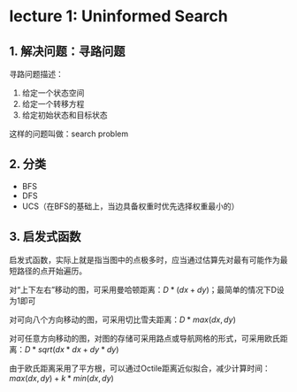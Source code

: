 # lecture 1: Uninformed Search
## 1. 解决问题：寻路问题
寻路问题描述：
1. 给定一个状态空间
2. 给定一个转移方程
3. 给定初始状态和目标状态

这样的问题叫做：search problem

## 2. 分类
- BFS
- DFS
- UCS（在BFS的基础上，当边具备权重时优先选择权重最小的）

## 3. 启发式函数

启发式函数，实际上就是指当图中的点极多时，应当通过估算先对最有可能作为最短路径的点开始遍历。

对“上下左右”移动的图，可采用曼哈顿距离：$D*(dx + dy)$；最简单的情况下D设为1即可

对可向八个方向移动的图，可采用切比雪夫距离：$D*max(dx, dy)$

对可任意方向移动的图，对图的存储可采用路点或导航网格的形式，可采用欧氏距离：$D*sqrt(dx*dx + dy*dy)$

由于欧氏距离采用了平方根，可以通过Octile距离近似拟合，减少计算时间：$max(dx,dy)+k*min(dx,dy)$

